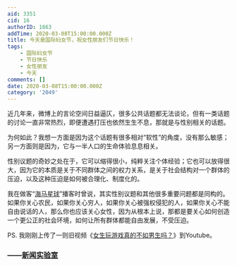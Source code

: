 ```yaml
---
aid: 3351
cid: 16
authorID: 1863
addTime: 2020-03-08T15:00:00.000Z
title: ​​今天是国际妇女节，祝女性朋友们节日快乐！
tags:
    - 国际妇女节
    - 节日快乐
    - 女性朋友
    - 今天
comments: []
date: 2020-03-08T15:00:00.000Z
category: '2049'
---
```


近几年来，微博上的言论空间日益逼仄，很多公共话题都无法谈论，但有一类话题的讨论一直非常热烈，即便遭遇打压也依然生生不息，那就是与性别相关的话题。

为何如此？我想一方面是因为这个话题有很多相对“软性”的角度，没有那么敏感；另一方面则是因为，它与一半人口的生命体验息息相关。

性别议题的奇妙之处在于，它可以缩得很小，纯粹关注个体经验；它也可以放得很大，因为它的本质是关于不同群体之间的权力关系，是关于社会结构对一个群体的压迫，以及这种压迫是如何被合理化、制度化的。

我在做客“[海马星球](https://www.ximalaya.com/renwen/12558418/)”播客时曾说，其实性别议题和其他很多重要问题都是同构的。如果你关心农民，如果你关心穷人，如果你关心被强权侵犯的人，如果你关心不能自由说话的人，那么你也应该关心女性，因为从根本上说，那都是要关心如何创造一个更公正的社会环境，如何让所有群体都能自由发展，不受压迫。

PS. 我刚刚上传了一则旧视频《[女生玩游戏真的不如男生吗？](https://youtu.be/vM6ZRUTJQgo)》到Youtube。

### [](#%E6%96%B0%E9%97%BB%E5%AE%9E%E9%AA%8C%E5%AE%A4)——[新闻实验室](https://t.me/s/newslab2020)
